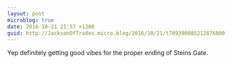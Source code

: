 ```yaml
---
layout: post
microblog: true
date: 2016-10-21 21:57 +1300
guid: http://JacksonOfTrades.micro.blog/2016/10/21/t789390085212876800.html
---
```

Yep definitely getting good vibes for the proper ending of Steins Gate.
